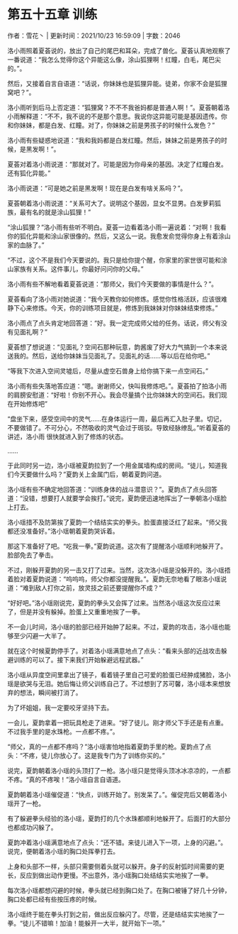 # 第五十五章 训练

作者：雪花丶 | 更新时间：2021/10/23 16:59:09 | 字数：2046

洛小雨照着夏荟说的，放出了自己的尾巴和耳朵，完成了兽化。夏荟认真地观察了一番说道：“我怎么觉得你这个异能这么像，涂山狐狸啊！红瞳，白毛，尾巴尖的。”。

然后，又接着自言自语道：“话说，你妹妹也是狐狸异能。徒弟，你家不会是狐狸窝吧？”。

洛小雨听到后马上否定道：“狐狸窝？不不不我爸妈都是普通人啊！”。夏荟朝着洛小雨解释道：“不不，我不说的不是那个意思。我说你这异能可能是基因遗传。你和你妹妹，都是白发、红瞳。对了，你妹妹之前是男孩子的时候什么发色？”

洛小雨有些疑惑地说道：“我和我妈都是白发红瞳。然后，妹妹之前是男孩子的时候，是黑发啊！”。

夏荟对着洛小雨说道：“那就对了。可能是因为你母亲的基因。决定了红瞳白发。还有狐化异能。”

洛小雨说道：“可是她之前是黑发啊！现在是白发有啥关系吗？”。

夏荟朝着洛小雨说道：“关系可大了。说明这个基因，显女不显男。白发萝莉狐族，最有名的就是涂山狐狸！”

“涂山狐狸？”洛小雨有些听不明白。夏荟一边看着洛小雨一遍说着：“对啊！我看你的狐化异能和涂山家很像的。然后，又这么一说。我愈发俞觉得你身上有着涂山家的血脉了。”

“不过，这个不是我们今天要说的。我只是给你提个醒，你家里的家世很可能和涂山家族有关系。这件事儿，你最好问问你的父母。”

洛小雨有些不解地看着夏荟说道：“那师父，我们今天要做的事情是什么？”。

夏荟看向了洛小雨对她说道：“我今天教你如何修炼。感觉你性格活跃，应该很难静下心来修炼。今天，你的训练项目就是，修炼到我妹妹对你妹妹结束修炼。”

洛小雨点了点头肯定地回答道：“好。我一定完成师父给的任务。话说，师父有没有见面礼啊？”

夏荟想了想说道：“见面礼？空间石那种玩意，韵酱废了好大力气搞到一个本来说送我的。然后，送给你妹妹当见面礼了。见面礼的话……等以后在给你吧。”

“等我下次进入空间灵墟后，尽量从虚空石兽身上给你搞下来一点空间石。”

洛小雨有些失落地答应道：“嗯。谢谢师父，快叫我修炼吧。”。夏荟拍了拍洛小雨的肩膀安慰道：“好啦！你别不开心。我会尽量搞个比你妹妹大的空间石。我们现在开始修炼吧”

“盘坐下来，感受空间中的灵气……在身体运行一周，最后再汇入肚子里。切记，不要做错了。不可分心，不然吸收的灵气会过于斑驳。导致经脉缭乱。”听着夏荟的讲述，洛小雨 很快就进入到了修炼的状态。

……

于此同时另一边，洛小瑶被夏韵拉到了一个用金属墙构成的房间。“徒儿，知道我们今天要做什么吗？”夏韵关上金属门后，朝着夏韵问道。

洛小瑶有些不确定地回答道：“训练身体的战斗潜意识？”。夏韵点了点头回答道：“没错，想要打人就要学会挨打。”说完，夏韵便迅速地挥出了一拳朝洛小瑶脸上打去。

洛小瑶措不及防第挨了夏韵一个结结实实的拳头。脸蛋直接泛红了起来。“师父我都还没准备好。”洛小瑶朝着夏韵哭诉着。

那这下准备好了吧。“吃我一拳。”夏韵说道。这次有了提醒洛小瑶顺利地躲开了。脸部免去了拳击。

不过，刚躲开夏韵的另一击又打了过来。当然，这次洛小瑶是没躲开的。洛小瑶捂着脸对着夏韵说道：“呜呜呜，师父你都没提醒我。”。夏韵无奈地看了眼洛小瑶说道：“难到敌人打你之前，放灵技之前还要提醒你不成？”

“好好吧。”洛小瑶刚说完，夏韵的拳头又会挥了过来。当然洛小瑶这次反应过来了，但是并没有躲掉。脸蛋上又重重地挨了一拳。

不一会儿时间，洛小瑶的脸部已经开始肿了起来。不过，夏韵的攻击，洛小瑶也能够至少闪避一大半了。

就在这个时候夏韵停手了。对着洛小瑶满意地点了点头：“看来头部的近战攻击躲避训练的可以了。接下来我们开始躲避远程武器。”

洛小瑶从异度空间里拿出了镜子，看着镜子里自己可爱的脸蛋已经肿成猪脸，洛小瑶是欲哭与无泪。她后悔让师父训练自己了。不过想到了苏可馨，洛小瑶本来想放弃的想法，瞬间被打消了。

为了坏姐姐，我一定要咬牙坚持下去。

一会儿，夏韵拿着一把玩具枪走了进来。“好了徒儿。刚才师父下手还是有点重。不过我手里的是水珠枪。一点都不疼。”。

“师父，真的一点都不疼吗？”洛小瑶害怕地指着夏韵手里的枪。夏韵点了点头：“不疼，徒儿你放心了。这是我专门为了训练你买的。”

说完，夏韵朝着洛小瑶的头顶打了一枪。洛小瑶只是觉得头顶冰冰凉凉的，一点都不疼。“真的不疼唉！”洛小瑶自言自语道。

夏韵朝着洛小瑶催促道：“快点，训练开始了。别发呆了。”。催促完后又朝着洛小瑶开了一枪。

有了躲避拳头经验的洛小瑶，夏韵打的几个水珠都顺利地躲开了。后面打的大部分也都成功闪躲了。

夏韵冲着洛小瑶满意地点了点头：“还不错。来徒儿进入下一项，上身的闪避。”。说完，便朝着洛小瑶的胸口处挥拳打去。

上身和头部不一样，头部只需要侧着头就可以躲开。身子的反射弧时间需要的更长，反应到做出动作更慢。不出意外，洛小瑶胸口处结结实实地挨了一拳。

每次洛小瑶都想闪避的时候，拳头就已经到胸口处了。在胸口被锤了好几十分钟，胸口处都已经有些按压疼的时候。

洛小瑶终于能在拳头打到之前，做出反应躲闪了。尽管，还是结结实实地挨了一拳。“徒儿不错嘛！加油！能躲开一大半，就开始下一项。”

